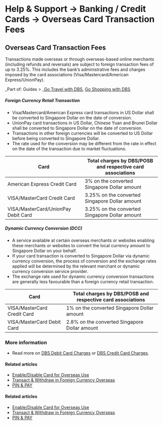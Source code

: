 # Help & Support -> Banking / Credit Cards -> Overseas Card Transaction Fees

## Overseas Card Transaction Fees

Transactions made overseas or through overseas-based online merchants (including refunds and reversals) are subject to foreign transaction fees of up to 3.25%. This includes the bank’s administrative fees and charges imposed by the card associations (Visa/Mastercard/American Express/UnionPay).

_Part of: Guides > _[Go Travel with DBS](https://www.dbs.com.sg/personal/support/guide-travel.html), [Go Shopping with DBS](https://www.dbs.com.sg/personal/support/guide-shopping.html)

#####  Foreign Currency Retail Transaction

  * Visa/Mastercard/American Express card transactions in US Dollar shall be converted to Singapore Dollar on the date of conversion.
  * UnionPay card transactions in US Dollar, Chinese Yuan and Brunei Dollar shall be converted to Singapore Dollar on the date of conversion.
  * Transactions in other foreign currencies will be converted to US Dollar before being converted to Singapore Dollar.
  * The rate used for the conversion may be different from the rate in effect on the date of the transaction due to market fluctuations.

Card | Total charges by DBS/POSB and respective card associations  
---|---  
American Express Credit Card | 3% on the converted Singapore Dollar amount  
VISA/MasterCard Credit Card | 3.25% on the converted Singapore Dollar amount  
VISA/MasterCard/UnionPay Debit Card | 3.25% on the converted Singapore Dollar amount  
  
#####  Dynamic Currency Conversion (DCC)

  * A service available at certain overseas merchants or websites enabling these merchants or websites to convert the local currency amount to Singapore Dollar on your behalf.
  * If your card transaction is converted to Singapore Dollar via dynamic currency conversion, the process of conversion and the exchange rates applied will be determined by the relevant merchant or dynamic currency conversion service provider.
  * The exchange rate used for dynamic currency conversion transactions are generally less favourable than a foreign currency retail transaction.

Card | Total charges by DBS/POSB and respective card associations  
---|---  
VISA/MasterCard Credit Card | 1% on the converted Singapore Dollar amount  
VISA/MasterCard Debit Card | 2.8% on the converted Singapore Dollar amount  
  
### More information

  * Read more on [DBS Debit Card Charges](https://www.dbs.com.sg/personal/cards/cards-rates-fees.page#slideToN10025) or [DBS Credit Card Charges](https://www.dbs.com.sg/personal/cards/cards-rates-fees.page#slideToN10030).



#### Related articles

  * [Enable/Disable Card for Overseas Use](https://www.dbs.com.sg/personal/support/card-overseas-enabling-for-overseas-use.html)
  * [Transact & Withdraw in Foreign Currency Overseas](https://www.dbs.com.sg/personal/support/bank-atm-debit-card-withdraw-cash-overseas.html)
  * [PIN & PAY](https://www.dbs.com.sg/personal/support/card-issues-pin-and-pay.html)



#### Related articles

  * [Enable/Disable Card for Overseas Use](https://www.dbs.com.sg/personal/support/card-overseas-enabling-for-overseas-use.html)
  * [Transact & Withdraw in Foreign Currency Overseas](https://www.dbs.com.sg/personal/support/bank-atm-debit-card-withdraw-cash-overseas.html)
  * [PIN & PAY](https://www.dbs.com.sg/personal/support/card-issues-pin-and-pay.html)


